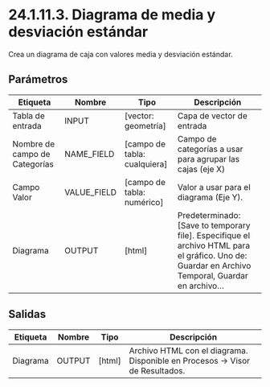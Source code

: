 # 24.1.11.3. Diagrama de media y desviación estándar

Crea un diagrama de caja con valores media y desviación estándar.

## Parámetros

| Etiqueta | Nombre | Tipo | Descripción |
|----------|--------|------|-------------|
| Tabla de entrada | INPUT | [vector: geometría] | Capa de vector de entrada |
| Nombre de campo de Categorías | NAME_FIELD | [campo de tabla: cualquiera] | Campo de categorías a usar para agrupar las cajas (eje X) |
| Campo Valor | VALUE_FIELD | [campo de tabla: numérico] | Valor a usar para el diagrama (Eje Y). |
| Diagrama | OUTPUT | [html] | Predeterminado: [Save to temporary file]. Especifique el archivo HTML para el gráfico. Uno de: Guardar en Archivo Temporal, Guardar en archivo… |

## Salidas

| Etiqueta | Nombre | Tipo | Descripción |
|----------|--------|------|-------------|
| Diagrama | OUTPUT | [html] | Archivo HTML con el diagrama. Disponible en Procesos -> Visor de Resultados. |


